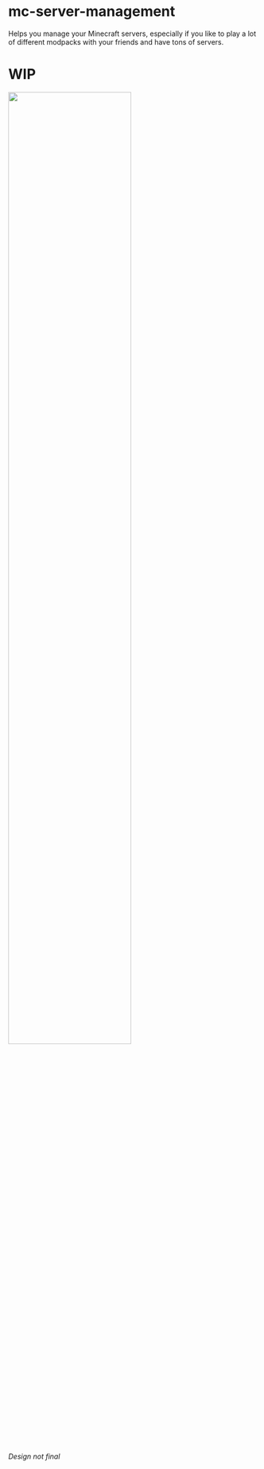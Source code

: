 # mc-server-management
Helps you manage your Minecraft servers, especially if you like to play a lot of different modpacks with your friends and have tons of servers.
<h1><b>WIP</b></h1>

<img src="https://user-images.githubusercontent.com/73427833/181258353-0215c0c4-7e82-4f64-b1ae-dbf512683fe3.png" width=70%></img>
<br>
<i>Design not final</i>
